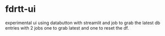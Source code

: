 # fdrtt-ui
experimental ui using databutton with streamlit and job to grab the latest db entries with 2 jobs one to grab latest and one to reset the df.
